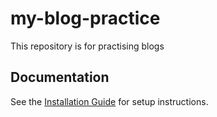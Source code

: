 # my-blog-practice
This repository is for practising blogs
## Documentation
See the [Installation Guide](../../wiki/Installation) for setup instructions.
